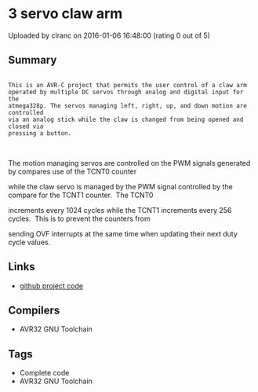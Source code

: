 # 3 servo claw arm

Uploaded by clranc on 2016-01-06 16:48:00 (rating 0 out of 5)

## Summary


```

This is an AVR-C project that permits the user control of a claw arm 
operated by multiple DC servos through analog and digital input for the 
atmega328p. The servos managing left, right, up, and down motion are controlled
via an analog stick while the claw is changed from being opened and closed via
pressing a button. 

```
 


The motion managing servos are controlled on the PWM signals generated by compares use of the TCNT0 counter 


while the claw servo is managed by the PWM signal controlled by the compare for the TCNT1 counter.  The TCNT0 


increments every 1024 cycles while the TCNT1 increments every 256 cycles.  This is to prevent the counters from 


sending OVF interrupts at the same time when updating their next duty cycle values.

## Links

- [github project code](https://github.com/clranc/3_servo_arm)

## Compilers

- AVR32 GNU Toolchain

## Tags

- Complete code
- AVR32 GNU Toolchain
